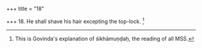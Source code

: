 +++
title = "18"

+++
18. He shall shave his hair excepting the top-lock. [^10] 


[^10]:  This is Govinda's explanation of śikhāmuṇḍaḥ, the reading of all MSS.
